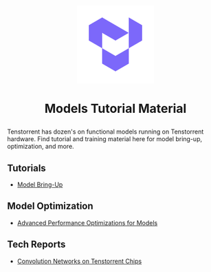 <div align="center">

<img src="https://github.com/tenstorrent/tt-metal/blob/main/docs/source/common/images/favicon.png" width="180" height="180" />

<h1>

Models Tutorial Material

</h1>
</div>

Tenstorrent has dozen's on functional models running on Tenstorrent hardware. Find tutorial and training material here for model bring-up, optimization, and more.

## Tutorials
- [Model Bring-Up](https://github.com/tenstorrent/tt-metal/blob/main/models/model_bring_up.md)

## Model Optimization
- [Advanced Performance Optimizations for Models](https://github.com/tenstorrent/tt-metal/blob/main/tech_reports/AdvancedPerformanceOptimizationsForModels/AdvancedPerformanceOptimizationsForModels.md)

## Tech Reports
- [Convolution Networks on Tenstorrent Chips](https://github.com/tenstorrent/tt-metal/blob/main/tech_reports/CNNs/ttcnn.md)
